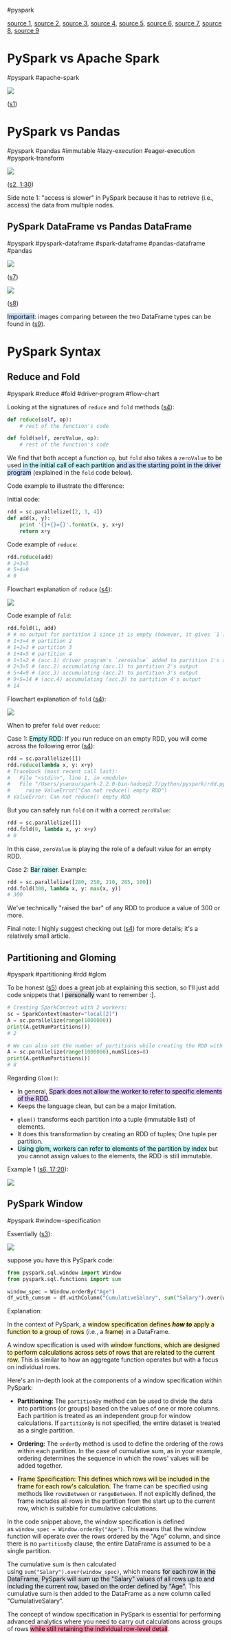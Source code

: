 #pyspark 

[source 1](https://www.quora.com/What-is-the-difference-between-spark-and-pyspark), [source 2](https://www.youtube.com/watch?v=YEGnTKRHpu8&list=PLlUZLZydkS7_8WnK8fMENmJFSfPwxw9Fi&index=3), [source 3](https://medium.com/analytics-vidhya/solving-complex-big-data-problems-using-combinations-of-window-functions-deep-dive-in-pyspark-b1830eb00b7d), [source 4](https://yuanxu-li.github.io/technical/2018/06/10/reduce-and-fold-in-spark.html), [source 5](https://github.com/tirthajyoti/Spark-with-Python), [source 6](https://www.youtube.com/watch?v=rkoYVCJPX6o&list=PLlUZLZydkS7_8WnK8fMENmJFSfPwxw9Fi&index=6), [source 7](https://towardsdatascience.com/parallelize-pandas-dataframe-computations-w-spark-dataframe-bba4c924487c), [source 8](https://medium.zenika.com/a-comparison-between-rdd-dataframe-and-dataset-in-spark-from-a-developers-point-of-view-a539b5acf734), [source 9](https://igorshvab.medium.com/from-pandas-to-pyspark-dataframes-c25104879c29)

# PySpark vs Apache Spark

#pyspark  #apache-spark 

![](Attachments%20-%20PySpark/Pasted%20image%2020240125102807.png)

([s1](https://www.quora.com/What-is-the-difference-between-spark-and-pyspark#:~:text=Let%E2%80%99s%20consider%20an%20example%20to%20make%20things%20easier%20to%20understand))

# PySpark vs Pandas

#pyspark  #pandas  #immutable  #lazy-execution  #eager-execution  #pyspark-transform

![](Attachments%20-%20PySpark/Pasted%20image%2020240125103033.png)

([s2, 1:30](https://youtu.be/YEGnTKRHpu8?list=PLlUZLZydkS7_8WnK8fMENmJFSfPwxw9Fi&t=92))

Side note 1: "access is slower" in PySpark because it has to retrieve (i.e., access) the data from multiple nodes.

## PySpark DataFrame vs Pandas DataFrame

#pyspark  #pyspark-dataframe  #spark-dataframe  #pandas-dataframe  #pandas

![](Attachments%20-%20PySpark/Pasted%20image%2020240126145130.png)

([s7](https://towardsdatascience.com/parallelize-pandas-dataframe-computations-w-spark-dataframe-bba4c924487c))

![](Attachments%20-%20PySpark/Pasted%20image%2020240126145307.png)

([s8](https://medium.zenika.com/a-comparison-between-rdd-dataframe-and-dataset-in-spark-from-a-developers-point-of-view-a539b5acf734#705c))

<mark style="background: #ADCCFFA6;">Important</mark>: images comparing between the two DataFrame types can be found in ([s9](https://igorshvab.medium.com/from-pandas-to-pyspark-dataframes-c25104879c29#:~:text=Below%20is%20short%20cheatsheet)).

# PySpark Syntax

## Reduce and Fold

#pyspark  #reduce  #fold  #driver-program #flow-chart

Looking at the signatures of `reduce` and `fold` methods ([s4](https://yuanxu-li.github.io/technical/2018/06/10/reduce-and-fold-in-spark.html)):

```python
def reduce(self, op):
    # rest of the function's code
```

```python
def fold(self, zeroValue, op):
    # rest of the function's code
```

We find that both  accept a function `op`, but `fold` also takes a `zeroValue` to be used <mark style="background: #ABF7F7A6;">in the initial call of each partition</mark> <mark style="background: #ADCCFFA6;">and as the starting point in the driver program</mark> (explained in the `fold` code below).

Code example to illustrate the difference:

Initial code:

```python
rdd = sc.parallelize([2, 3, 4])
def add(x, y):
    print '{}+{}={}'.format(x, y, x+y)
    return x+y
```

Code example of `reduce`:

```python
rdd.reduce(add)
# 2+3=5
# 5+4=9
# 9
```

Flowchart explanation of `reduce` ([s4](https://yuanxu-li.github.io/technical/2018/06/10/reduce-and-fold-in-spark.html)):

![](Attachments%20-%20PySpark/Pasted%20image%2020240125162942.png)

Code example of `fold`:

```python
rdd.fold(1, add)
# # no output for partition 1 since it is empty (however, it gives `1`)
# 1+3=4 # partition 2
# 1+2=3 # partition 3
# 1+4=5 # partition 4
# 1+1=2 # (acc.1) driver program's `zeroValue` added to partition 1's output
# 2+3=5 # (acc.2) accumulating (acc.1) to partition 2's output
# 5+4=9 # (acc.3) accumulating (acc.2) to partition 3's output
# 9+5=14 # (acc.4) accumulating (acc.3) to partition 4's output
# 14
```

Flowchart explanation of `fold` ([s4](https://yuanxu-li.github.io/technical/2018/06/10/reduce-and-fold-in-spark.html)):

![](Attachments%20-%20PySpark/Pasted%20image%2020240125163021.png)

When to prefer `fold` over `reduce`: 

Case 1: <mark style="background: #ABF7F7A6;">Empty RDD</mark>: If you run reduce on an empty RDD, you will come across the following error ([s4](https://yuanxu-li.github.io/technical/2018/06/10/reduce-and-fold-in-spark.html#:~:text=fold%20is%20desired.-,Empty%20RDD,-If%20you%20run)):

```python
rdd = sc.parallelize([])
rdd.reduce(lambda x, y: x+y)
# Traceback (most recent call last):
#   File "<stdin>", line 1, in <module>
#   File "/Users/yuanxu/spark-2.2.0-bin-hadoop2.7/python/pyspark/rdd.py", line 838, in reduce
#     raise ValueError("Can not reduce() empty RDD")
# ValueError: Can not reduce() empty RDD
```

But you can safely run `fold` on it with a correct `zeroValue`:
```python
rdd = sc.parallelize([])
rdd.fold(0, lambda x, y: x+y)
# 0
```

In this case, `zeroValue` is playing the role of a default value for an empty RDD.

Case 2: <mark style="background: #ABF7F7A6;">Bar raiser</mark>. Example:

```python
rdd = sc.parallelize([280, 250, 210, 285, 100])
rdd.fold(300, lambda x, y: max(x, y))
# 300
```

We've technically "raised the bar" of any RDD to produce a value of 300 or more.

Final note: I highly suggest checking out ([s4](https://yuanxu-li.github.io/technical/2018/06/10/reduce-and-fold-in-spark.html)) for more details; it's a relatively small article.

## Partitioning and Gloming


#pyspark  #partitioning  #rdd  #glom

To be honest ([s5](https://github.com/tirthajyoti/Spark-with-Python/blob/master/Partioning%20and%20Gloming.ipynb)) does a great job at explaining this section, so I'll just add code snippets that I <mark style="background: #CACFD9A6;">personally</mark> want to remember :\].

```python
# Creating SparkContext with 2 workers:
sc = SparkContext(master="local[2]")
A = sc.parallelize(range(1000000))
print(A.getNumPartitions())
# 2

# We can also set the number of partitions while creating the RDD with numSlices argument
A = sc.parallelize(range(1000000),numSlices=8)
print(A.getNumPartitions())
# 8
```

Regarding `Glom()`:
- In general, <mark style="background: #D2B3FFA6;">Spark does not allow the worker to refer to specific elements of the RDD</mark>.
- Keeps the language clean, but can be a major limitation.
* `glom()` transforms each partition into a tuple (immutable list) of elements. 
* It does this transformation by creating an RDD of tuples; One tuple per partition.
* <mark style="background: #ABF7F7A6;">Using glom, workers can refer to elements of the partition by index</mark> but you cannot assign values to the elements, the RDD is still immutable.

Example 1 ([s6, 17:20](https://youtu.be/rkoYVCJPX6o?list=PLlUZLZydkS7_8WnK8fMENmJFSfPwxw9Fi&t=1047)):

![](Attachments%20-%20PySpark/Pasted%20image%2020240125184550.png)



## PySpark Window

#pyspark #window-specification


Essentially ([s3](https://medium.com/analytics-vidhya/solving-complex-big-data-problems-using-combinations-of-window-functions-deep-dive-in-pyspark-b1830eb00b7d)):

![](Attachments%20-%20PySpark/Pasted%20image%2020240118135116.png)

suppose you have this PySpark code:

```python
from pyspark.sql.window import Window
from pyspark.sql.functions import sum

window_spec = Window.orderBy("Age")
df_with_cumsum = df.withColumn("CumulativeSalary", sum("Salary").over(window_spec))
```

Explanation:

In the context of PySpark, a <mark style="background: #FFF3A3A6;">window specification defines ***how to*** apply a function to a group of rows</mark> (i.e., a <mark style="background: #FFF3A3A6;">frame</mark>) in a DataFrame. 

A window specification is used with <mark style="background: #FFF3A3A6;">window functions, which are designed to perform calculations across sets of rows that are related to the current row.</mark> This is similar to how an aggregate function operates but with a focus on individual rows.

Here's an in-depth look at the components of a window specification within PySpark:

- **Partitioning**: The `partitionBy` method can be used to divide the data into partitions (or groups) based on the values of one or more columns. Each partition is treated as an independent group for window calculations. If `partitionBy` is not specified, the entire dataset is treated as a single partition.

- **Ordering**: The `orderBy` method is used to define the ordering of the rows within each partition. In the case of cumulative sum, as in your example, ordering determines the sequence in which the rows' values will be added together.

- <mark style="background: #FFF3A3A6;">Frame Specification: This defines which rows will be included in the frame for each row's calculation.</mark> The frame can be specified using methods like `rowsBetween` or `rangeBetween`. If not explicitly defined, the frame includes all rows in the partition from the start up to the current row, which is suitable for cumulative calculations.

In the code snippet above, the window specification is defined as `window_spec = Window.orderBy("Age")`. This means that the window function will operate over the rows ordered by the "Age" column, and since there is no `partitionBy` clause, the entire DataFrame is assumed to be a single partition.

The cumulative sum is then calculated using `sum("Salary").over(window_spec)`, which means <mark style="background: #CACFD9A6;">for each row in the DataFrame, PySpark will sum up the "Salary" values of all rows up to and including the current row, based on the order defined by "Age".</mark> This cumulative sum is then added to the DataFrame as a new column called "CumulativeSalary".

The concept of window specification in PySpark is essential for performing advanced analytics where you need to carry out calculations across groups of rows <mark style="background: #FF5582A6;">while still retaining the individual row-level detail</mark>.

